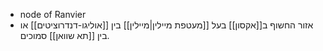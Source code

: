 - node of Ranvier
- אזור החשוף ב[[אקסון]] בעל [[מעטפת מיילין|מיילין]] בין [[אוליגו-דנדרוציטים]] או בין [[תא שוואן]] סמוכים.